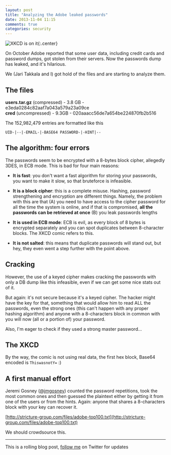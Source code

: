 ```yaml
---
layout: post
title: "Analyzing the Adobe leaked passwords"
date: 2013-11-04 11:15
comments: true
categories: security
---
```


![XKCD is on it](https://imgs.xkcd.com/comics/encryptic.png){:.center}

On October Adobe reported that some user data, including credit cards and password dumps, got stolen from their servers. Now the passwords dump has leaked, and it's hilarious.

We (Jari Takkala and I) got hold of the files and are starting to analyze them.

<!-- more -->

## The files

**users.tar.gz** (compressed) - 3.8 GB - e3eda0284c82aaf7a043a579a23a09ce<br>
**cred** (uncompressed) - 9.3GB - 020aaacc56de7a654be224870fb2b516

The 152,982,479 entries are formatted like this

`UID-|--|-EMAIL-|-BASE64 PASSWORD-|-HINT|--`

## The algorithm: four errors

The passwords seem to be encrypted with a 8-bytes block cipher, allegedly 3DES, in ECB mode. This is bad for four main reasons:

* **It is fast**: you don't want a fast algorithm for storing your passwords, you want to make it slow, so that bruteforce is infeasible.

* **It is a block cipher**: this is a complete misuse. Hashing, password strengthening and encryption are different things. Namely, the problem with this are that (A) you need to have access to the cipher password for all the time the system is online, and if that is compromised, **all the passwords can be retrieved at once** (B) you leak passwords lengths

* **It is used in ECB mode**: ECB is evil, as every block of 8 bytes is encrypted separately and you can spot duplicates between 8-character blocks. The XKCD comic refers to this.

* **It is not salted**: this means that duplicate passwords will stand out, but hey, they even went a step further with the point above.

## Cracking

However, the use of a keyed cipher makes cracking the passwords with only a DB dump like this infeasible, even if we can get some nice stats out of it.

But again: it's not secure because it's a keyed cipher. The hacker might have the key for that, something that would allow him to read ALL the passwords, even the strong ones (this can't happen with any proper hashing algorithm) and anyone with a 8-characters block in common with you will now (all or a portion of) your password.

Also, I'm eager to check if they used a strong master password...

## The XKCD

By the way, the comic is not using real data, the first hex block, Base64 encoded is `ThiswasnotY=` :)

## A first manual effort

Jeremi Gosney ([@jmgosney](https://twitter.com/jmgosney)) counted the password repetitions, took the most common ones and then guessed the plaintext either by getting it from one of the users or from the hints. Again: anyone that shares a 8-characters block with your key can recover it.

[http://stricture-group.com/files/adobe-top100.txt](http://stricture-group.com/files/adobe-top100.txt)

We should crowdsource this.

---

This is a rolling blog post, [follow me](https://twitter.com/FiloSottile) on Twitter for updates
